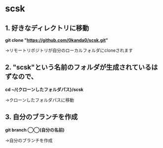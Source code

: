 # scsk
## 1. 好きなディレクトリに移動

**git clone "https://github.com/0kanda0/scsk.git"**

 
 →リモートリポジトリが自分のローカルフォルダにcloneされます

## 2. "scsk"という名前のフォルダが生成されているはずなので、

**cd ~/{クローンしたフォルダパス}/scsk**
 
  →クローンしたフォルダパスに移動

## 3. 自分のブランチを作成

**git branch ◯◯(自分の名前)**

  →自分のブランチを作成

